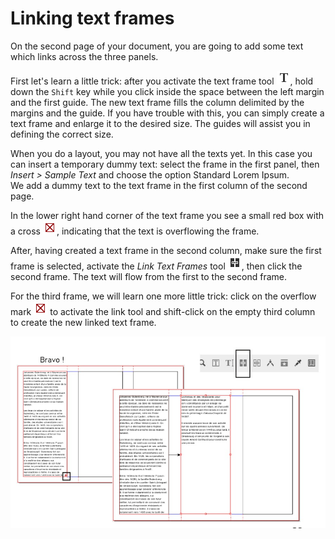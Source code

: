 # Linking text frames

On the second page of your document, you are going to add some text which links across the three panels.

First let's learn a little trick: after you activate the text frame tool ![](tools/tool-text.png), hold down the `Shift` key while you click inside the space between the left margin and the first guide. The new text frame fills the column delimited by the margins and the guide. If you have trouble with this, you can simply create a text frame and enlarge it to the desired size. The guides will assist you in defining the correct size.

When you do a layout, you may not have all the texts yet. In this case you can insert a temporary dummy text: select the frame in the first panel,  then _Insert > Sample Text_ and choose the option Standard Lorem Ipsum.  
We add a dummy text to the text frame in the first column of the second page.

In the lower right hand corner of the text frame you see a small red box with a cross ![](importing-text/text-overflow.png), indicating that the text is overflowing the frame.

After, having created a text frame in the second column, make sure the first frame is selected, activate the _Link Text Frames_ tool ![](linking-text-frames/text-frame-link.png), then click the second frame. The text will flow from the first to the second frame.

For the third frame, we will learn one more little trick: click on the overflow mark ![](importing-text/text-overflow.png) to activate the link tool and shift-click on the empty third column to create the new linked text frame.

![](linking-text-frames/linking.jpg)
